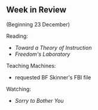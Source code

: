 ## Week in Review
(Beginning 23 December)

Reading:
* *Toward a Theory of Instruction*
* *Freedom's Laboratory*

Teaching Machines:
* requested BF Skinner's FBI file

Watching:
* _Sorry to Bother You_
